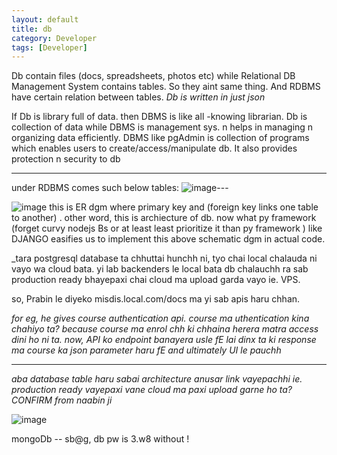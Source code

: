 ```yaml
---
layout: default
title: db
category: Developer
tags: [Developer]
---
```


Db contain files (docs, spreadsheets, photos etc) while Relational DB Management System contains tables.
So they aint same thing.     And RDBMS have certain relation between tables.  _Db is written in just json_

If Db is library full of data. then DBMS is like all -knowing librarian. 
Db is collection of data while DBMS is management sys. n helps in managing n organizing data efficiently.
DBMS like pgAdmin is collection of programs which enables users to create/access/manipulate db. It also provides protection n security to db

 --- 
 under RDBMS comes such below tables:
![image](https://github.com/sbibek086/sbibek086.io/assets/11883023/a03ee02e-0f4f-4fb9-85e3-9ac6efa06302)---

![image](https://user-images.githubusercontent.com/11883023/217697986-53c01ff3-c486-4e13-a089-f8c8ec0e2476.png)
this is ER dgm where primary key and (foreign key links one table to another) . other word, this is archiecture of db.
now what py framework (forget curvy nodejs Bs or at least least prioritize it than py framework ) like DJANGO easifies us to implement this above schematic dgm in actual code.

_tara postgresql database ta chhuttai hunchh ni, tyo chai local chalauda ni vayo wa cloud bata. yi lab backenders le local bata db chalauchh ra sab production ready bhayepaxi chai cloud ma upload garda vayo ie. VPS.

so, Prabin le diyeko misdis.local.com/docs ma yi sab apis haru chhan.

_for eg, he gives course authentication api. course ma uthentication kina chahiyo ta? because course ma enrol chh ki chhaina herera matra access dini ho ni ta.
now, API ko endpoint banayera usle fE lai dinx ta ki response ma course ka json parameter haru fE and ultimately UI le pauchh_ 

---
_aba database table haru sabai architecture anusar link vayepachhi ie. production ready vayepaxi vane cloud ma paxi upload garne ho ta? CONFIRM from naabin ji_

![image](https://user-images.githubusercontent.com/11883023/217716248-a661201a-496a-4250-ac64-50d24c0c0430.png)

mongoDb --  sb@g, db pw is 3.w8 without !
